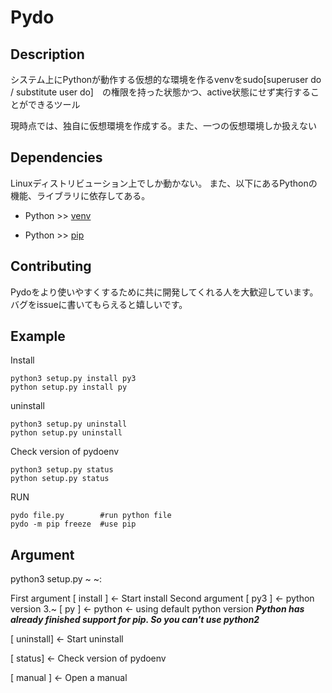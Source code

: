 # Pydo

## Description
システム上にPythonが動作する仮想的な環境を作るvenvをsudo[superuser do / substitute user do]　の権限を持った状態かつ、active状態にせず実行することができるツール

現時点では、独自に仮想環境を作成する。また、一つの仮想環境しか扱えない

## Dependencies
Linuxディストリビューション上でしか動かない。
また、以下にあるPythonの機能、ライブラリに依存してある。

- Python >> [venv](https://docs.python.org/ja/3/library/venv.html)
  
- Python >> [pip](https://pip.pypa.io/en/stable/)

## Contributing
Pydoをより使いやすくするために共に開発してくれる人を大歓迎しています。バグをissueに書いてもらえると嬉しいです。

## Example

Install
```command
python3 setup.py install py3
python setup.py install py
```
uninstall 
```command
python3 setup.py uninstall
python setup.py uninstall
```
Check version of pydoenv
```command
python3 setup.py status
python setup.py status
```
RUN
```command
pydo file.py        #run python file
pydo -m pip freeze  #use pip
```

## Argument
python3 setup.py ~ ~:

First argument
[ install ] <- Start install
    Second argument
    [ py3 ] <- python version 3.~
    [ py ] <- python <- using default python version
  ***Python has already finished support for pip. So you can't use python2***

[ uninstall] <- Start uninstall

[ status] <- Check version of pydoenv

[ manual ]  <- Open a manual
